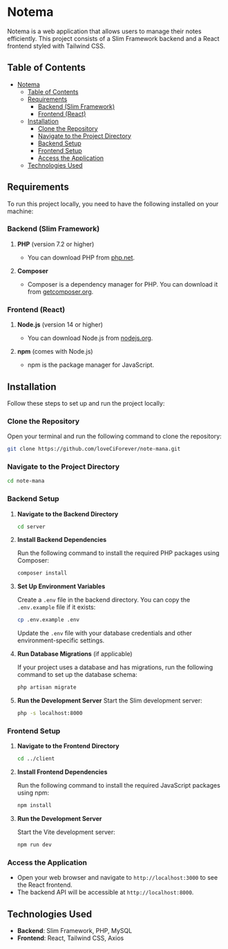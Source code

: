 # Notema

Notema is a web application that allows users to manage their notes efficiently. This project consists of a Slim Framework backend and a React frontend styled with Tailwind CSS.

## Table of Contents

- [Notema](#notema)
  - [Table of Contents](#table-of-contents)
  - [Requirements](#requirements)
    - [Backend (Slim Framework)](#backend-slim-framework)
    - [Frontend (React)](#frontend-react)
  - [Installation](#installation)
    - [Clone the Repository](#clone-the-repository)
    - [Navigate to the Project Directory](#navigate-to-the-project-directory)
    - [Backend Setup](#backend-setup)
    - [Frontend Setup](#frontend-setup)
    - [Access the Application](#access-the-application)
  - [Technologies Used](#technologies-used)

## Requirements

To run this project locally, you need to have the following installed on your machine:

### Backend (Slim Framework)

1. **PHP** (version 7.2 or higher)
   - You can download PHP from [php.net](https://www.php.net/downloads).

2. **Composer**
   - Composer is a dependency manager for PHP. You can download it from [getcomposer.org](https://getcomposer.org/download/).

### Frontend (React)

1. **Node.js** (version 14 or higher)
   - You can download Node.js from [nodejs.org](https://nodejs.org/).

2. **npm** (comes with Node.js)
   - npm is the package manager for JavaScript.

## Installation

Follow these steps to set up and run the project locally:

### Clone the Repository

Open your terminal and run the following command to clone the repository:

```bash
git clone https://github.com/loveCiForever/note-mana.git
```

### Navigate to the Project Directory

```bash
cd note-mana
```

### Backend Setup

1. **Navigate to the Backend Directory**

   ```bash
   cd server
   ```

2. **Install Backend Dependencies**

   Run the following command to install the required PHP packages using Composer:

   ```bash
   composer install
   ```

3. **Set Up Environment Variables**

   Create a `.env` file in the backend directory. You can copy the `.env.example` file if it exists:

   ```bash
   cp .env.example .env
   ```

   Update the `.env` file with your database credentials and other environment-specific settings.

4. **Run Database Migrations** (if applicable)

   If your project uses a database and has migrations, run the following command to set up the database schema:

   ```bash
   php artisan migrate
   ```

5. **Run the Development Server**
   Start the Slim development server:

   ```bash
   php -s localhost:8000
   ```


### Frontend Setup

1. **Navigate to the Frontend Directory**

   ```bash
   cd ../client
   ```

2. **Install Frontend Dependencies**

   Run the following command to install the required JavaScript packages using npm:

   ```bash
   npm install
   ```

3. **Run the Development Server**

   Start the Vite development server:

   ```bash
   npm run dev
   ```

### Access the Application

- Open your web browser and navigate to `http://localhost:3000` to see the React frontend.
- The backend API will be accessible at `http://localhost:8000`.


## Technologies Used

- **Backend**: Slim Framework, PHP, MySQL 
- **Frontend**: React, Tailwind CSS, Axios
